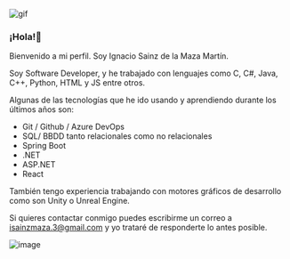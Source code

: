 ![gif](https://github.com/IgnacioSainzMaza/IgnacioSainzMaza/assets/79744800/66655e15-267e-45cf-a708-df26c92554a1)


### ¡Hola!👋
Bienvenido a mi perfil. Soy Ignacio Sainz de la Maza Martín.

Soy Software Developer, y he trabajado con lenguajes como C, C#, Java, C++, Python, HTML y JS entre otros.

Algunas de las tecnologías que he ido usando y aprendiendo durante los últimos años son:
  - Git / Github / Azure DevOps
  - SQL/ BBDD tanto relacionales como no relacionales
  - Spring Boot
  - .NET
  - ASP.NET
  - React

También tengo experiencia trabajando con motores gráficos de desarrollo como son Unity o Unreal Engine.

Si quieres contactar conmigo puedes escribirme un correo a isainzmaza.3@gmail.com y yo trataré de responderte lo antes posible.


![image](https://github.com/IgnacioSainzMaza/IgnacioSainzMaza/assets/79744800/73157e1b-b5e2-4806-8200-3f170387ed87)


<!--
**IgnacioSainzMaza/IgnacioSainzMaza** is a ✨ _special_ ✨ repository because its `README.md` (this file) appears on your GitHub profile.

Here are some ideas to get you started:

- 🔭 I’m currently working on ...
- 🌱 I’m currently learning ...
- 👯 I’m looking to collaborate on ...
- 🤔 I’m looking for help with ...
- 💬 Ask me about ...
- 📫 How to reach me: ...
- 😄 Pronouns: ...
- ⚡ Fun fact: ...
-->

